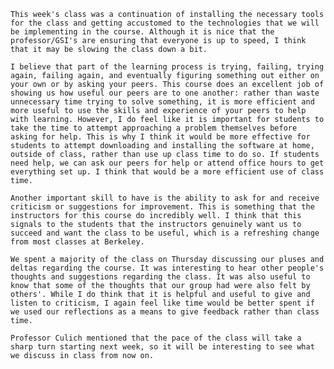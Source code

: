 	This week's class was a continuation of installing the necessary tools for the class and getting accustomed to the technologies that we will be implementing in the course. Although it is nice that the professor/GSI's are ensuring that everyone is up to speed, I think that it may be slowing the class down a bit. 

	I believe that part of the learning process is trying, failing, trying again, failing again, and eventually figuring something out either on your own or by asking your peers. This course does an excellent job of showing us how useful our peers are to one another: rather than waste unnecessary time trying to solve something, it is more efficient and more useful to use the skills and experience of your peers to help with learning. However, I do feel like it is important for students to take the time to attempt approaching a problem themselves before asking for help. This is why I think it would be more effective for students to attempt downloading and installing the software at home, outside of class, rather than use up class time to do so. If students need help, we can ask our peers for help or attend office hours to get everything set up. I think that would be a more efficient use of class time.

	Another important skill to have is the ability to ask for and receive criticism or suggestions for improvement. This is something that the instructors for this course do incredibly well. I think that this signals to the students that the instructors genuinely want us to succeed and want the class to be useful, which is a refreshing change from most classes at Berkeley. 

	We spent a majority of the class on Thursday discussing our pluses and deltas regarding the course. It was interesting to hear other people's thoughts and suggestions regarding the class. It was also useful to know that some of the thoughts that our group had were also felt by others'. While I do think that it is helpful and useful to give and listen to criticism, I again feel like time would be better spent if we used our reflections as a means to give feedback rather than class time. 

	Professor Culich mentioned that the pace of the class will take a sharp turn starting next week, so it will be interesting to see what we discuss in class from now on.  
